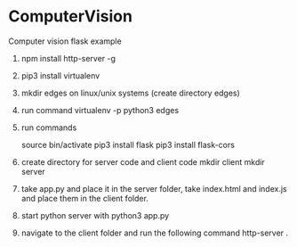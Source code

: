 # ComputerVision
Computer vision flask example

1. npm install http-server -g

2. pip3 install virtualenv

3. mkdir edges on linux/unix systems (create directory edges)

4. run command virtualenv -p python3 edges

5. run commands 

	source bin/activate
	pip3 install flask
	pip3 install flask-cors

6. create directory for server code and client code
	mkdir client
	mkdir server

7. take app.py and place it in the server folder,
   take index.html and index.js and place them in the client folder.

8. start python server with python3 app.py

9. navigate to the client folder and run the following command
http-server . 

